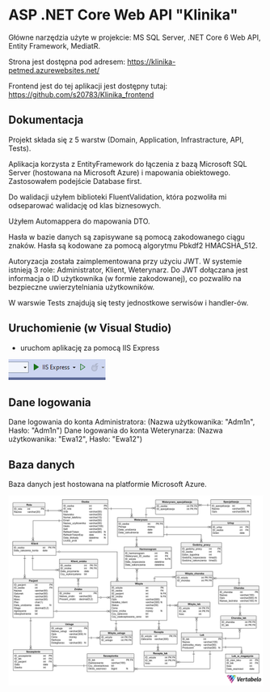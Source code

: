 # ASP .NET Core Web API "Klinika"


Główne narzędzia użyte w projekcie: MS SQL Server, .NET Core 6 Web API, Entity Framework, MediatR.

Strona jest dostępna pod adresem: https://klinika-petmed.azurewebsites.net/

Frontend jest do tej aplikacji jest dostępny tutaj: https://github.com/s20783/Klinika_frontend



## Dokumentacja

Projekt składa się z 5 warstw (Domain, Application, Infrastracture, API, Tests).  

Aplikacja korzysta z EntityFramework do łączenia z bazą Microsoft SQL Server (hostowana na Microsoft Azure) i mapowania obiektowego. Zastosowałem podejście Database first.

Do walidacji użyłem biblioteki FluentValidation, która pozwoliła mi odseparować walidację od klas biznesowych.

Użyłem Automappera do mapowania DTO.

Hasła w bazie danych są zapisywane są pomocą zakodowanego ciągu znaków. Hasła są kodowane za pomocą algorytmu Pbkdf2 HMACSHA_512. 

Autoryzacja została zaimplementowana przy użyciu JWT. 
W systemie istnieją 3 role: Administrator, Klient, Weterynarz. Do JWT dołączana jest informacja o ID użytkownika (w formie zakodowanej), co pozwaliło na bezpieczne uwierzytelniania użytkowników.

W warswie Tests znajdują się testy jednostkowe serwisów i handler-ów.




## Uruchomienie (w Visual Studio)

- uruchom aplikację za pomocą IIS Express

![third step](https://github.com/MichalOstrowskiSolbeg/Task6/blob/main/3.png?raw=true)
## Dane logowania

Dane logowania do konta Administratora: (Nazwa użytkowanika: "Adm1n", Hasło: "Adm1n")
Dane logowania do konta Weterynarza: (Nazwa użytkowanika: "Ewa12", Hasło: "Ewa12")

## Baza danych

Baza danych jest hostowana na platformie Microsoft Azure.



![Database](https://github.com/s20783/Klinika_backend/blob/master/Klinika_database.png?raw=true)
